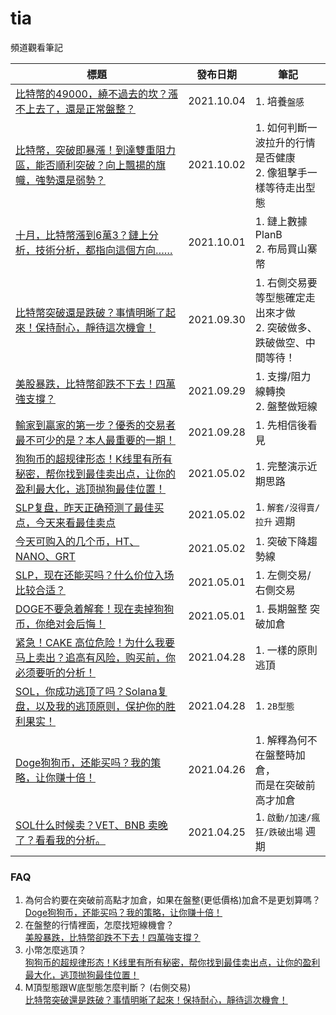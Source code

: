# tia
頻道觀看筆記

|標題|發布日期|筆記|
|---|---|---|
|[比特幣的49000，繞不過去的坎？漲不上去了，還是正常盤整？]()|2021.10.04|1. 培養`盤感`|
|[比特幣，突破即暴漲！到達雙重阻力區，能否順利突破？向上飄揚的旗幟，強勢還是弱勢？](https://www.youtube.com/watch?v=ma5Hy0R7Hsg)|2021.10.02|1. 如何判斷一波拉升的行情是否健康<br>2. 像狙擊手一樣等待走出型態|
|[十月，比特幣漲到6萬3？鏈上分析，技術分析，都指向這個方向……](https://www.youtube.com/watch?v=Ee3h4hZl3Mg)|2021.10.01|1. 鏈上數據 PlanB<br>2. 布局買山寨幣|
|[比特幣突破還是跌破？事情明晰了起來！保持耐心，靜待這次機會！](https://www.youtube.com/watch?v=2PX9tD0yv78)|2021.09.30|1. 右側交易要等型態確定走出來才做<br>2. 突破做多、跌破做空、中間等待！|
|[美股暴跌，比特幣卻跌不下去！四萬強支撐？](https://www.youtube.com/watch?v=lmlxbdU5E2w)|2021.09.29|1. 支撐/阻力線轉換<br>2. 盤整做短線|
|[輸家到贏家的第一步？優秀的交易者最不可少的是？本人最重要的一期！](https://www.youtube.com/watch?v=OnEZpExmwXE)|2021.09.28|1. 先相信後看見|
|[狗狗币的超规律形态！K线里有所有秘密，帮你找到最佳卖出点，让你的盈利最大化，逃顶抛狗最佳位置！](https://www.youtube.com/watch?v=2qghLiygh7g)|2021.05.02|1. 完整演示近期思路|
|[SLP复盘，昨天正确预测了最佳买点，今天来看最佳卖点](https://www.youtube.com/watch?v=xb95nu7HDG0)|2021.05.02|1. `解套/沒得賣/拉升` 週期|
|[今天可购入的几个币，HT、NANO、GRT](https://www.youtube.com/watch?v=4WSGGPJWYaI)|2021.05.02|1. 突破下降趨勢線|
|[SLP，现在还能买吗？什么价位入场比较合适？](https://www.youtube.com/watch?v=tEG1Nhw0o0E)|2021.05.01|1. 左側交易/右側交易|
|[DOGE不要急着解套！现在卖掉狗狗币，你绝对会后悔！](https://www.youtube.com/watch?v=nvIqdfzET8w)|2021.05.01|1. 長期盤整 突破加倉|
|[紧急！CAKE 高位危险！为什么我要马上卖出？追高有风险，购买前，你必须要听的分析！](https://www.youtube.com/watch?v=JTIxZt2aS4k)|2021.04.28|1. 一樣的原則逃頂|
|[SOL，你成功逃顶了吗？Solana复盘，以及我的逃顶原则，保护你的胜利果实！](https://www.youtube.com/watch?v=eKjsd_VJI-s)|2021.04.28|1. `2B型態`|
|[Doge狗狗币，还能买吗？我的策略，让你赚十倍！](https://www.youtube.com/watch?v=20p4QjZG6iw)|2021.04.26|1. 解釋為何不在盤整時加倉，<br>而是在突破前高才加倉|
|[SOL什么时候卖？VET、BNB 卖晚了？看看我的分析。](https://www.youtube.com/watch?v=S-c8yznbQ2g)|2021.04.25|1. `啟動/加速/瘋狂/跌破出場` 週期|

### FAQ
1. 為何合約要在突破前高點才加倉，如果在盤整(更低價格)加倉不是更划算嗎？  
[Doge狗狗币，还能买吗？我的策略，让你赚十倍！](https://www.youtube.com/watch?v=20p4QjZG6iw)
2. 在盤整的行情裡面，怎麼找短線機會？  
[美股暴跌，比特幣卻跌不下去！四萬強支撐？](https://www.youtube.com/watch?v=lmlxbdU5E2w)
3. 小幣怎麼逃頂？  
[狗狗币的超规律形态！K线里有所有秘密，帮你找到最佳卖出点，让你的盈利最大化，逃顶抛狗最佳位置！](https://www.youtube.com/watch?v=2qghLiygh7g)
4. M頂型態跟W底型態怎麼判斷？ (右側交易)  
[比特幣突破還是跌破？事情明晰了起來！保持耐心，靜待這次機會！](https://www.youtube.com/watch?v=2PX9tD0yv78)

